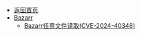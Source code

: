 - [返回首页](/)
- [Bazarr](Bazarr/)
  - [Bazarr任意文件读取(CVE-2024-40348)](Bazarr/Bazarr任意文件读取(CVE-2024-40348).md)
